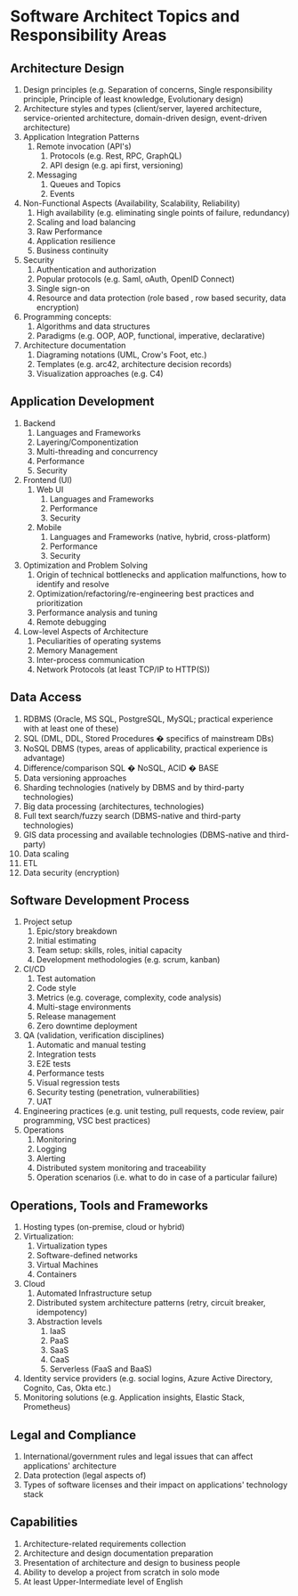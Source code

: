 # Software Architect Topics and Responsibility Areas

## **Architecture Design**

1. Design principles (e.g. Separation of concerns, Single responsibility principle, Principle of least knowledge, Evolutionary design)
1. Architecture styles and types (client/server, layered architecture, service-oriented architecture, domain-driven design, event-driven architecture)
1. Application Integration Patterns
    1. Remote invocation (API&#39;s)
        1. Protocols (e.g. Rest, RPC, GraphQL)
        1. API design (e.g. api first, versioning)
    1. Messaging
        1. Queues and Topics
        1. Events
1. Non-Functional Aspects (Availability, Scalability, Reliability)
    1. High availability (e.g. eliminating single points of failure, redundancy)
    1. Scaling and load balancing
    1. Raw Performance
    1. Application resilience
    1. Business continuity
1. Security
    1. Authentication and authorization
    1. Popular protocols (e.g. Saml, oAuth,  OpenID Connect)
    1. Single sign-on
    1. Resource and data protection (role based , row based security, data encryption)
1. Programming concepts:
    1. Algorithms and data structures
    1. Paradigms (e.g. OOP, AOP, functional, imperative, declarative)
1. Architecture documentation
    1. Diagraming notations (UML, Crow's Foot, etc.)
    1. Templates (e.g. arc42, architecture decision records)
    1. Visualization approaches (e.g. C4)
    
## **Application Development**
1. Backend
    1. Languages and Frameworks
    1. Layering/Componentization
    1. Multi-threading and concurrency
    1. Performance
    1. Security
1. Frontend (UI)
    1. Web UI
        1. Languages and Frameworks
     	1. Performance
     	1. Security
    1. Mobile
     	1. Languages and Frameworks (native, hybrid, cross-platform)
     	1. Performance
     	1. Security
1. Optimization and Problem Solving
    1. Origin of technical bottlenecks and application malfunctions, how to identify and resolve
    1. Optimization/refactoring/re-engineering best practices and prioritization
    1. Performance analysis and tuning
    1. Remote debugging
1. Low-level Aspects of Architecture
   1. Peculiarities of operating systems
   1. Memory Management
   1. Inter-process communication
   1. Network Protocols (at least TCP/IP to HTTP(S))

## **Data Access**
1. RDBMS (Oracle, MS SQL, PostgreSQL, MySQL; practical experience with at least one of these)
1. SQL (DML, DDL, Stored Procedures � specifics of mainstream DBs)
1. NoSQL DBMS (types, areas of applicability, practical experience is advantage)
1. Difference/comparison SQL � NoSQL, ACID � BASE
1. Data versioning approaches
1. Sharding technologies (natively by DBMS and by third-party technologies)
1. Big data processing (architectures, technologies)
1. Full text search/fuzzy search (DBMS-native and third-party technologies)
1. GIS data processing and available technologies (DBMS-native and third-party)
1. Data scaling
1. ETL
1. Data security (encryption)

## **Software Development Process**
1. Project setup
    1. Epic/story breakdown
    1. Initial estimating
    1. Team setup: skills, roles, initial capacity
    1. Development methodologies (e.g. scrum, kanban)
1. CI/CD
    1. Test automation
    1. Code style
    1. Metrics (e.g. coverage, complexity, code analysis)
    1. Multi-stage environments
    1. Release management
    1. Zero downtime deployment
1. QA (validation, verification disciplines)
    1. Automatic  and manual testing
    1. Integration tests
    1. E2E tests
    1. Performance tests
    1. Visual regression tests
    1. Security testing (penetration, vulnerabilities)
    1. UAT
1. Engineering practices (e.g. unit testing, pull requests, code review, pair programming, VSC best practices)
1. Operations
    1. Monitoring
    1. Logging
    1. Alerting
    1. Distributed system monitoring and traceability
    1. Operation scenarios (i.e. what to do in case of a particular failure)

## **Operations, Tools and Frameworks**
1. Hosting types (on-premise, cloud or hybrid)
1. Virtualization:
    1. Virtualization types
    1. Software-defined networks
    1. Virtual Machines
    1. Containers
1. Cloud
    1. Automated Infrastructure setup
    1. Distributed system architecture patterns (retry, circuit breaker, idempotency)
    1. Abstraction levels
        1. IaaS
        1. PaaS
        1. SaaS
        1. CaaS
        1. Serverless (FaaS and BaaS)
1. Identity service providers (e.g. social logins, Azure Active Directory, Cognito, Cas, Okta etc.)
1. Monitoring solutions (e.g. Application insights, Elastic Stack, Prometheus)

## **Legal and Compliance**
1. International/government rules and legal issues that can affect applications&#39; architecture
2. Data protection (legal aspects of)
3. Types of software licenses and their impact on applications&#39; technology stack

## **Capabilities**
1. Architecture-related requirements collection
1. Architecture and design documentation preparation
1. Presentation of architecture and design to business people
1. Ability to develop a project from scratch in solo mode
1. At least Upper-Intermediate level of English
